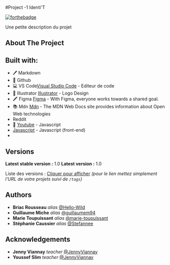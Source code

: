 #Project -1 Identi'T

[![forthebadge]()](http://forthebadge.com)

Une petite description du projet
## About The Project

## Built with:

- 🖊️ Markdown
- 🐙 Github
- 💻 VS Code[Visual Studio Code](https://code.visualstudio.com/) - Editeur de code
- 🎨 Illustrator [Illustrator](https://www.adobe.com/fr/products/illustrator.html?mv=search&mv=search&sdid=KCJMVLF6&ef_id=CjwKCAjwrfCRBhAXEiwAnkmKmR_nC_6VAyH9B4Y5-lvbdVh2H6m0Lat5qCsUsutt2-e0urd8LPHdJRoCpe0QAvD_BwE:G:s&s_kwcid=AL!3085!3!341240860967!e!!g!!illustrator!1478148655!58836721124&gclid=CjwKCAjwrfCRBhAXEiwAnkmKmR_nC_6VAyH9B4Y5-lvbdVh2H6m0Lat5qCsUsutt2-e0urd8LPHdJRoCpe0QAvD_BwE) - Logo Design
- 🖍️ Figma [Figma](https://www.figma.com/files/recent?fuid=806543596101527662) - With Figma, everyone works towards a shared goal.
- 📚 Mdn [Mdn](https://developer.mozilla.org/en-US/) - The MDN Web Docs site provides information about Open Web technologies
- Reddit
- 🎥 [ Youtube](https://www.javascript.com/) - Javascript 
- [Javascript](https://www.javascript.com/) - Javascript (front-end)
- 

## Versions

**Latest stable version :** 1.0
**Latest version :** 1.0

Liste des versions : [Cliquer pour afficher](https://github.com/your/project-name/tags)
_(pour le lien mettez simplement l'URL de votre projets suivi de `/tags`)_

## Authors

- **Briac Rousseau** _alias_ [@Hello-Wild](https://github.com/Hello-Wild)
- **Guillaume Miche** _alias_ [@guillaumem94](https://github.com/guillaumem94)
- **Marie Toupuissant** _alias_ [@marie-toupuissant](https://github.com/marie-toupuissant)
- **Stéphanie Caussier** _alias_ [@Stefannee](https://github.com/Stefannee)


<!-- ACKNOWLEDGEMENTS -->

## Acknowledgements


- **Jenny Viannay** _teacher_ [@JennyViannay](https://github.com/JennyViannay)
- **Youssef Slim** _teacher_ [@JennyViannay](https://github.com/JennyViannay)

